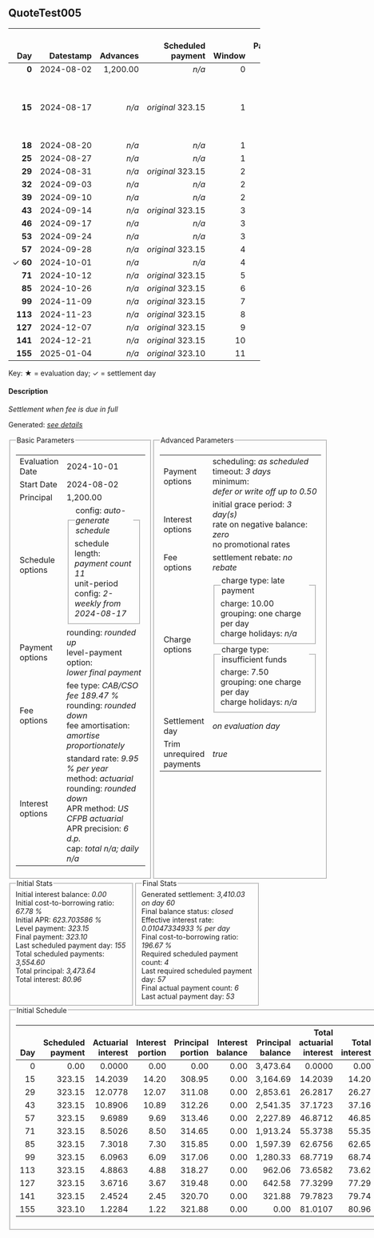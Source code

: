 <h2>QuoteTest005</h2>
<table>
    <thead style="vertical-align: bottom;">
        <th class="ci00" style="text-align: right;">Day</th>
        <th class="ci01" style="text-align: right;">Datestamp</th>
        <th class="ci02" style="text-align: right;">Advances</th>
        <th class="ci03" style="text-align: right;">Scheduled payment</th>
        <th class="ci04" style="text-align: right;">Window</th>
        <th class="ci05" style="text-align: right;">Payment due</th>
        <th class="ci06" style="text-align: right;">Actual payments</th>
        <th class="ci07" style="text-align: right;">Paid by</th>
        <th class="ci08" style="text-align: right;">Generated payment</th>
        <th class="ci09" style="text-align: right;">Net effect</th>
        <th class="ci10" style="text-align: right;">Payment status</th>
        <th class="ci11" style="text-align: right;">Balance status</th>
        <th class="ci12" style="text-align: right;">New charges</th>
        <th class="ci13" style="text-align: right;">Charges portion</th>
        <th class="ci14" style="text-align: right;">Actuarial interest</th>
        <th class="ci15" style="text-align: right;">New interest</th>
        <th class="ci16" style="text-align: right;">Interest portion</th>
        <th class="ci17" style="text-align: right;">Fee rebate if&nbsp;settled</th>
        <th class="ci18" style="text-align: right;">Fee rebate</th>
        <th class="ci19" style="text-align: right;">Fee portion</th>
        <th class="ci20" style="text-align: right;">Principal portion</th>
        <th class="ci21" style="text-align: right;">Charges balance</th>
        <th class="ci22" style="text-align: right;">Interest balance</th>
        <th class="ci23" style="text-align: right;">Fee balance</th>
        <th class="ci24" style="text-align: right;">Principal balance</th>
        <th class="ci25" style="text-align: right;">Settlement figure</th>
    </thead>
    <tr style="text-align: right;">
        <td class="ci00"><b>0</b></td>
        <td class="ci01" style="white-space: nowrap;">2024-08-02</td>
        <td class="ci02">1,200.00</td>
        <td class="ci03" style="white-space: nowrap;"><i>n/a<i></td>
        <td class="ci04">0</td>
        <td class="ci05">0.00</td>
        <td class="ci06"><i>n/a</i></td>
        <td class="ci07"><i>n/a</i></td>
        <td class="ci08"><i>n/a</i></td>
        <td class="ci09">0.00</td>
        <td class="ci10"><i>none&nbsp;scheduled</i></td>
        <td class="ci11">open</td>
        <td class="ci12"><i>n/a</i></td>
        <td class="ci13">0.00</td>
        <td class="ci14">0.0000</td>
        <td class="ci15">0.0000</td>
        <td class="ci16">0.00</td>
        <td class="ci17">0.00</td>
        <td class="ci18">0.00</td>
        <td class="ci19">0.00</td>
        <td class="ci20">0.00</td>
        <td class="ci21">0.00</td>
        <td class="ci22">0.0000</td>
        <td class="ci23">2,273.64</td>
        <td class="ci24">1,200.00</td>
        <td class="ci25">3,473.64</td>
    </tr>
    <tr style="text-align: right;">
        <td class="ci00"><b>15</b></td>
        <td class="ci01" style="white-space: nowrap;">2024-08-17</td>
        <td class="ci02"><i>n/a</i></td>
        <td class="ci03" style="white-space: nowrap;"><i>original</i> 323.15</td>
        <td class="ci04">1</td>
        <td class="ci05">323.15</td>
        <td class="ci06"><i>n/a</i></td>
        <td class="ci07"><b>18#0</b>&nbsp;25.00<br/><b>25#0</b>&nbsp;25.00<br/><b>32#0</b>&nbsp;25.00<br/><b>39#0</b>&nbsp;25.00<br/><b>46#0</b>&nbsp;25.00<br/><b>53#0</b>&nbsp;25.00</td>
        <td class="ci08"><i>n/a</i></td>
        <td class="ci09">0.00</td>
        <td class="ci10"><i>missed&nbsp;payment</i></td>
        <td class="ci11">open</td>
        <td class="ci12"><i>late&nbsp;payment</i>&nbsp;10.00</td>
        <td class="ci13">0.00</td>
        <td class="ci14">14.2039</td>
        <td class="ci15">14.2039</td>
        <td class="ci16">0.00</td>
        <td class="ci17">0.00</td>
        <td class="ci18">0.00</td>
        <td class="ci19">0.00</td>
        <td class="ci20">0.00</td>
        <td class="ci21">10.00</td>
        <td class="ci22">14.2039</td>
        <td class="ci23">2,273.64</td>
        <td class="ci24">1,200.00</td>
        <td class="ci25">3,497.84</td>
    </tr>
    <tr style="text-align: right;">
        <td class="ci00"><b>18</b></td>
        <td class="ci01" style="white-space: nowrap;">2024-08-20</td>
        <td class="ci02"><i>n/a</i></td>
        <td class="ci03" style="white-space: nowrap;"><i>n/a<i></td>
        <td class="ci04">1</td>
        <td class="ci05">0.00</td>
        <td class="ci06"><b>0</b>&nbsp;<i>confirmed</i>&nbsp;25.00</td>
        <td class="ci07"><i>n/a</i></td>
        <td class="ci08"><i>n/a</i></td>
        <td class="ci09">25.00</td>
        <td class="ci10"><i>extra&nbsp;payment</i></td>
        <td class="ci11">open</td>
        <td class="ci12"><i>n/a</i></td>
        <td class="ci13">10.00</td>
        <td class="ci14">2.8408</td>
        <td class="ci15">2.8408</td>
        <td class="ci16">15.00</td>
        <td class="ci17">0.00</td>
        <td class="ci18">0.00</td>
        <td class="ci19">0.00</td>
        <td class="ci20">0.00</td>
        <td class="ci21">0.00</td>
        <td class="ci22">2.0446</td>
        <td class="ci23">2,273.64</td>
        <td class="ci24">1,200.00</td>
        <td class="ci25">3,475.68</td>
    </tr>
    <tr style="text-align: right;">
        <td class="ci00"><b>25</b></td>
        <td class="ci01" style="white-space: nowrap;">2024-08-27</td>
        <td class="ci02"><i>n/a</i></td>
        <td class="ci03" style="white-space: nowrap;"><i>n/a<i></td>
        <td class="ci04">1</td>
        <td class="ci05">0.00</td>
        <td class="ci06"><b>0</b>&nbsp;<i>confirmed</i>&nbsp;25.00</td>
        <td class="ci07"><i>n/a</i></td>
        <td class="ci08"><i>n/a</i></td>
        <td class="ci09">25.00</td>
        <td class="ci10"><i>extra&nbsp;payment</i></td>
        <td class="ci11">open</td>
        <td class="ci12"><i>n/a</i></td>
        <td class="ci13">0.00</td>
        <td class="ci14">6.6285</td>
        <td class="ci15">6.6285</td>
        <td class="ci16">8.67</td>
        <td class="ci17">0.00</td>
        <td class="ci18">0.00</td>
        <td class="ci19">10.69</td>
        <td class="ci20">5.64</td>
        <td class="ci21">0.00</td>
        <td class="ci22">0.0000</td>
        <td class="ci23">2,262.95</td>
        <td class="ci24">1,194.36</td>
        <td class="ci25">3,457.31</td>
    </tr>
    <tr style="text-align: right;">
        <td class="ci00"><b>29</b></td>
        <td class="ci01" style="white-space: nowrap;">2024-08-31</td>
        <td class="ci02"><i>n/a</i></td>
        <td class="ci03" style="white-space: nowrap;"><i>original</i> 323.15</td>
        <td class="ci04">2</td>
        <td class="ci05">323.15</td>
        <td class="ci06"><i>n/a</i></td>
        <td class="ci07"><i>n/a</i></td>
        <td class="ci08"><i>n/a</i></td>
        <td class="ci09">0.00</td>
        <td class="ci10"><i>missed&nbsp;payment</i></td>
        <td class="ci11">open</td>
        <td class="ci12"><i>late&nbsp;payment</i>&nbsp;10.00</td>
        <td class="ci13">0.00</td>
        <td class="ci14">3.7699</td>
        <td class="ci15">3.7699</td>
        <td class="ci16">0.00</td>
        <td class="ci17">0.00</td>
        <td class="ci18">0.00</td>
        <td class="ci19">0.00</td>
        <td class="ci20">0.00</td>
        <td class="ci21">10.00</td>
        <td class="ci22">3.7699</td>
        <td class="ci23">2,262.95</td>
        <td class="ci24">1,194.36</td>
        <td class="ci25">3,471.07</td>
    </tr>
    <tr style="text-align: right;">
        <td class="ci00"><b>32</b></td>
        <td class="ci01" style="white-space: nowrap;">2024-09-03</td>
        <td class="ci02"><i>n/a</i></td>
        <td class="ci03" style="white-space: nowrap;"><i>n/a<i></td>
        <td class="ci04">2</td>
        <td class="ci05">0.00</td>
        <td class="ci06"><b>0</b>&nbsp;<i>confirmed</i>&nbsp;25.00</td>
        <td class="ci07"><i>n/a</i></td>
        <td class="ci08"><i>n/a</i></td>
        <td class="ci09">25.00</td>
        <td class="ci10"><i>extra&nbsp;payment</i></td>
        <td class="ci11">open</td>
        <td class="ci12"><i>n/a</i></td>
        <td class="ci13">10.00</td>
        <td class="ci14">2.8274</td>
        <td class="ci15">2.8274</td>
        <td class="ci16">6.59</td>
        <td class="ci17">0.00</td>
        <td class="ci18">0.00</td>
        <td class="ci19">5.51</td>
        <td class="ci20">2.90</td>
        <td class="ci21">0.00</td>
        <td class="ci22">0.0000</td>
        <td class="ci23">2,257.44</td>
        <td class="ci24">1,191.46</td>
        <td class="ci25">3,448.90</td>
    </tr>
    <tr style="text-align: right;">
        <td class="ci00"><b>39</b></td>
        <td class="ci01" style="white-space: nowrap;">2024-09-10</td>
        <td class="ci02"><i>n/a</i></td>
        <td class="ci03" style="white-space: nowrap;"><i>n/a<i></td>
        <td class="ci04">2</td>
        <td class="ci05">0.00</td>
        <td class="ci06"><b>0</b>&nbsp;<i>confirmed</i>&nbsp;25.00</td>
        <td class="ci07"><i>n/a</i></td>
        <td class="ci08"><i>n/a</i></td>
        <td class="ci09">25.00</td>
        <td class="ci10"><i>extra&nbsp;payment</i></td>
        <td class="ci11">open</td>
        <td class="ci12"><i>n/a</i></td>
        <td class="ci13">0.00</td>
        <td class="ci14">6.5813</td>
        <td class="ci15">6.5813</td>
        <td class="ci16">6.58</td>
        <td class="ci17">0.00</td>
        <td class="ci18">0.00</td>
        <td class="ci19">12.06</td>
        <td class="ci20">6.36</td>
        <td class="ci21">0.00</td>
        <td class="ci22">0.0000</td>
        <td class="ci23">2,245.38</td>
        <td class="ci24">1,185.10</td>
        <td class="ci25">3,430.48</td>
    </tr>
    <tr style="text-align: right;">
        <td class="ci00"><b>43</b></td>
        <td class="ci01" style="white-space: nowrap;">2024-09-14</td>
        <td class="ci02"><i>n/a</i></td>
        <td class="ci03" style="white-space: nowrap;"><i>original</i> 323.15</td>
        <td class="ci04">3</td>
        <td class="ci05">323.15</td>
        <td class="ci06"><i>n/a</i></td>
        <td class="ci07"><i>n/a</i></td>
        <td class="ci08"><i>n/a</i></td>
        <td class="ci09">0.00</td>
        <td class="ci10"><i>missed&nbsp;payment</i></td>
        <td class="ci11">open</td>
        <td class="ci12"><i>late&nbsp;payment</i>&nbsp;10.00</td>
        <td class="ci13">0.00</td>
        <td class="ci14">3.7406</td>
        <td class="ci15">3.7406</td>
        <td class="ci16">0.00</td>
        <td class="ci17">0.00</td>
        <td class="ci18">0.00</td>
        <td class="ci19">0.00</td>
        <td class="ci20">0.00</td>
        <td class="ci21">10.00</td>
        <td class="ci22">3.7406</td>
        <td class="ci23">2,245.38</td>
        <td class="ci24">1,185.10</td>
        <td class="ci25">3,444.22</td>
    </tr>
    <tr style="text-align: right;">
        <td class="ci00"><b>46</b></td>
        <td class="ci01" style="white-space: nowrap;">2024-09-17</td>
        <td class="ci02"><i>n/a</i></td>
        <td class="ci03" style="white-space: nowrap;"><i>n/a<i></td>
        <td class="ci04">3</td>
        <td class="ci05">0.00</td>
        <td class="ci06"><b>0</b>&nbsp;<i>confirmed</i>&nbsp;25.00</td>
        <td class="ci07"><i>n/a</i></td>
        <td class="ci08"><i>n/a</i></td>
        <td class="ci09">25.00</td>
        <td class="ci10"><i>extra&nbsp;payment</i></td>
        <td class="ci11">open</td>
        <td class="ci12"><i>n/a</i></td>
        <td class="ci13">10.00</td>
        <td class="ci14">2.8055</td>
        <td class="ci15">2.8055</td>
        <td class="ci16">6.54</td>
        <td class="ci17">0.00</td>
        <td class="ci18">0.00</td>
        <td class="ci19">5.54</td>
        <td class="ci20">2.92</td>
        <td class="ci21">0.00</td>
        <td class="ci22">0.0000</td>
        <td class="ci23">2,239.84</td>
        <td class="ci24">1,182.18</td>
        <td class="ci25">3,422.02</td>
    </tr>
    <tr style="text-align: right;">
        <td class="ci00"><b>53</b></td>
        <td class="ci01" style="white-space: nowrap;">2024-09-24</td>
        <td class="ci02"><i>n/a</i></td>
        <td class="ci03" style="white-space: nowrap;"><i>n/a<i></td>
        <td class="ci04">3</td>
        <td class="ci05">0.00</td>
        <td class="ci06"><b>0</b>&nbsp;<i>confirmed</i>&nbsp;25.00</td>
        <td class="ci07"><i>n/a</i></td>
        <td class="ci08"><i>n/a</i></td>
        <td class="ci09">25.00</td>
        <td class="ci10"><i>extra&nbsp;payment</i></td>
        <td class="ci11">open</td>
        <td class="ci12"><i>n/a</i></td>
        <td class="ci13">0.00</td>
        <td class="ci14">6.5300</td>
        <td class="ci15">6.5300</td>
        <td class="ci16">6.52</td>
        <td class="ci17">0.00</td>
        <td class="ci18">0.00</td>
        <td class="ci19">12.10</td>
        <td class="ci20">6.38</td>
        <td class="ci21">0.00</td>
        <td class="ci22">0.0000</td>
        <td class="ci23">2,227.74</td>
        <td class="ci24">1,175.80</td>
        <td class="ci25">3,403.54</td>
    </tr>
    <tr style="text-align: right;">
        <td class="ci00"><b>57</b></td>
        <td class="ci01" style="white-space: nowrap;">2024-09-28</td>
        <td class="ci02"><i>n/a</i></td>
        <td class="ci03" style="white-space: nowrap;"><i>original</i> 323.15</td>
        <td class="ci04">4</td>
        <td class="ci05">323.15</td>
        <td class="ci06"><i>n/a</i></td>
        <td class="ci07"><i>n/a</i></td>
        <td class="ci08"><i>n/a</i></td>
        <td class="ci09">0.00</td>
        <td class="ci10"><i>payment&nbsp;due</i></td>
        <td class="ci11">open</td>
        <td class="ci12"><i>n/a</i></td>
        <td class="ci13">0.00</td>
        <td class="ci14">3.7113</td>
        <td class="ci15">3.7113</td>
        <td class="ci16">0.00</td>
        <td class="ci17">0.00</td>
        <td class="ci18">0.00</td>
        <td class="ci19">0.00</td>
        <td class="ci20">0.00</td>
        <td class="ci21">0.00</td>
        <td class="ci22">3.7113</td>
        <td class="ci23">2,227.74</td>
        <td class="ci24">1,175.80</td>
        <td class="ci25">3,407.25</td>
    </tr>
    <tr style="text-align: right;">
        <td class="ci00">&#x2713;&nbsp;<b>60</b></td>
        <td class="ci01" style="white-space: nowrap;">2024-10-01</td>
        <td class="ci02"><i>n/a</i></td>
        <td class="ci03" style="white-space: nowrap;"><i>n/a<i></td>
        <td class="ci04">4</td>
        <td class="ci05">0.00</td>
        <td class="ci06"><i>n/a</i></td>
        <td class="ci07"><i>n/a</i></td>
        <td class="ci08">3,410.03</td>
        <td class="ci09">3,410.03</td>
        <td class="ci10"><i>generated</i></td>
        <td class="ci11">closed</td>
        <td class="ci12"><i>n/a</i></td>
        <td class="ci13">0.00</td>
        <td class="ci14">2.7834</td>
        <td class="ci15">2.7834</td>
        <td class="ci16">6.49</td>
        <td class="ci17">0.00</td>
        <td class="ci18">0.00</td>
        <td class="ci19">2,227.74</td>
        <td class="ci20">1,175.80</td>
        <td class="ci21">0.00</td>
        <td class="ci22">0.0000</td>
        <td class="ci23">0.00</td>
        <td class="ci24">0.00</td>
        <td class="ci25">0.00</td>
    </tr>
    <tr style="text-align: right;">
        <td class="ci00"><b>71</b></td>
        <td class="ci01" style="white-space: nowrap;">2024-10-12</td>
        <td class="ci02"><i>n/a</i></td>
        <td class="ci03" style="white-space: nowrap;"><i>original</i> 323.15</td>
        <td class="ci04">5</td>
        <td class="ci05">0.00</td>
        <td class="ci06"><i>n/a</i></td>
        <td class="ci07"><i>n/a</i></td>
        <td class="ci08"><i>n/a</i></td>
        <td class="ci09">0.00</td>
        <td class="ci10"><i>no&nbsp;longer&nbsp;required</i></td>
        <td class="ci11">closed</td>
        <td class="ci12"><i>n/a</i></td>
        <td class="ci13">0.00</td>
        <td class="ci14">0.0000</td>
        <td class="ci15">0.0000</td>
        <td class="ci16">0.00</td>
        <td class="ci17">0.00</td>
        <td class="ci18">0.00</td>
        <td class="ci19">0.00</td>
        <td class="ci20">0.00</td>
        <td class="ci21">0.00</td>
        <td class="ci22">0.0000</td>
        <td class="ci23">0.00</td>
        <td class="ci24">0.00</td>
        <td class="ci25">0.00</td>
    </tr>
    <tr style="text-align: right;">
        <td class="ci00"><b>85</b></td>
        <td class="ci01" style="white-space: nowrap;">2024-10-26</td>
        <td class="ci02"><i>n/a</i></td>
        <td class="ci03" style="white-space: nowrap;"><i>original</i> 323.15</td>
        <td class="ci04">6</td>
        <td class="ci05">0.00</td>
        <td class="ci06"><i>n/a</i></td>
        <td class="ci07"><i>n/a</i></td>
        <td class="ci08"><i>n/a</i></td>
        <td class="ci09">0.00</td>
        <td class="ci10"><i>no&nbsp;longer&nbsp;required</i></td>
        <td class="ci11">closed</td>
        <td class="ci12"><i>n/a</i></td>
        <td class="ci13">0.00</td>
        <td class="ci14">0.0000</td>
        <td class="ci15">0.0000</td>
        <td class="ci16">0.00</td>
        <td class="ci17">0.00</td>
        <td class="ci18">0.00</td>
        <td class="ci19">0.00</td>
        <td class="ci20">0.00</td>
        <td class="ci21">0.00</td>
        <td class="ci22">0.0000</td>
        <td class="ci23">0.00</td>
        <td class="ci24">0.00</td>
        <td class="ci25">0.00</td>
    </tr>
    <tr style="text-align: right;">
        <td class="ci00"><b>99</b></td>
        <td class="ci01" style="white-space: nowrap;">2024-11-09</td>
        <td class="ci02"><i>n/a</i></td>
        <td class="ci03" style="white-space: nowrap;"><i>original</i> 323.15</td>
        <td class="ci04">7</td>
        <td class="ci05">0.00</td>
        <td class="ci06"><i>n/a</i></td>
        <td class="ci07"><i>n/a</i></td>
        <td class="ci08"><i>n/a</i></td>
        <td class="ci09">0.00</td>
        <td class="ci10"><i>no&nbsp;longer&nbsp;required</i></td>
        <td class="ci11">closed</td>
        <td class="ci12"><i>n/a</i></td>
        <td class="ci13">0.00</td>
        <td class="ci14">0.0000</td>
        <td class="ci15">0.0000</td>
        <td class="ci16">0.00</td>
        <td class="ci17">0.00</td>
        <td class="ci18">0.00</td>
        <td class="ci19">0.00</td>
        <td class="ci20">0.00</td>
        <td class="ci21">0.00</td>
        <td class="ci22">0.0000</td>
        <td class="ci23">0.00</td>
        <td class="ci24">0.00</td>
        <td class="ci25">0.00</td>
    </tr>
    <tr style="text-align: right;">
        <td class="ci00"><b>113</b></td>
        <td class="ci01" style="white-space: nowrap;">2024-11-23</td>
        <td class="ci02"><i>n/a</i></td>
        <td class="ci03" style="white-space: nowrap;"><i>original</i> 323.15</td>
        <td class="ci04">8</td>
        <td class="ci05">0.00</td>
        <td class="ci06"><i>n/a</i></td>
        <td class="ci07"><i>n/a</i></td>
        <td class="ci08"><i>n/a</i></td>
        <td class="ci09">0.00</td>
        <td class="ci10"><i>no&nbsp;longer&nbsp;required</i></td>
        <td class="ci11">closed</td>
        <td class="ci12"><i>n/a</i></td>
        <td class="ci13">0.00</td>
        <td class="ci14">0.0000</td>
        <td class="ci15">0.0000</td>
        <td class="ci16">0.00</td>
        <td class="ci17">0.00</td>
        <td class="ci18">0.00</td>
        <td class="ci19">0.00</td>
        <td class="ci20">0.00</td>
        <td class="ci21">0.00</td>
        <td class="ci22">0.0000</td>
        <td class="ci23">0.00</td>
        <td class="ci24">0.00</td>
        <td class="ci25">0.00</td>
    </tr>
    <tr style="text-align: right;">
        <td class="ci00"><b>127</b></td>
        <td class="ci01" style="white-space: nowrap;">2024-12-07</td>
        <td class="ci02"><i>n/a</i></td>
        <td class="ci03" style="white-space: nowrap;"><i>original</i> 323.15</td>
        <td class="ci04">9</td>
        <td class="ci05">0.00</td>
        <td class="ci06"><i>n/a</i></td>
        <td class="ci07"><i>n/a</i></td>
        <td class="ci08"><i>n/a</i></td>
        <td class="ci09">0.00</td>
        <td class="ci10"><i>no&nbsp;longer&nbsp;required</i></td>
        <td class="ci11">closed</td>
        <td class="ci12"><i>n/a</i></td>
        <td class="ci13">0.00</td>
        <td class="ci14">0.0000</td>
        <td class="ci15">0.0000</td>
        <td class="ci16">0.00</td>
        <td class="ci17">0.00</td>
        <td class="ci18">0.00</td>
        <td class="ci19">0.00</td>
        <td class="ci20">0.00</td>
        <td class="ci21">0.00</td>
        <td class="ci22">0.0000</td>
        <td class="ci23">0.00</td>
        <td class="ci24">0.00</td>
        <td class="ci25">0.00</td>
    </tr>
    <tr style="text-align: right;">
        <td class="ci00"><b>141</b></td>
        <td class="ci01" style="white-space: nowrap;">2024-12-21</td>
        <td class="ci02"><i>n/a</i></td>
        <td class="ci03" style="white-space: nowrap;"><i>original</i> 323.15</td>
        <td class="ci04">10</td>
        <td class="ci05">0.00</td>
        <td class="ci06"><i>n/a</i></td>
        <td class="ci07"><i>n/a</i></td>
        <td class="ci08"><i>n/a</i></td>
        <td class="ci09">0.00</td>
        <td class="ci10"><i>no&nbsp;longer&nbsp;required</i></td>
        <td class="ci11">closed</td>
        <td class="ci12"><i>n/a</i></td>
        <td class="ci13">0.00</td>
        <td class="ci14">0.0000</td>
        <td class="ci15">0.0000</td>
        <td class="ci16">0.00</td>
        <td class="ci17">0.00</td>
        <td class="ci18">0.00</td>
        <td class="ci19">0.00</td>
        <td class="ci20">0.00</td>
        <td class="ci21">0.00</td>
        <td class="ci22">0.0000</td>
        <td class="ci23">0.00</td>
        <td class="ci24">0.00</td>
        <td class="ci25">0.00</td>
    </tr>
    <tr style="text-align: right;">
        <td class="ci00"><b>155</b></td>
        <td class="ci01" style="white-space: nowrap;">2025-01-04</td>
        <td class="ci02"><i>n/a</i></td>
        <td class="ci03" style="white-space: nowrap;"><i>original</i> 323.10</td>
        <td class="ci04">11</td>
        <td class="ci05">0.00</td>
        <td class="ci06"><i>n/a</i></td>
        <td class="ci07"><i>n/a</i></td>
        <td class="ci08"><i>n/a</i></td>
        <td class="ci09">0.00</td>
        <td class="ci10"><i>no&nbsp;longer&nbsp;required</i></td>
        <td class="ci11">closed</td>
        <td class="ci12"><i>n/a</i></td>
        <td class="ci13">0.00</td>
        <td class="ci14">0.0000</td>
        <td class="ci15">0.0000</td>
        <td class="ci16">0.00</td>
        <td class="ci17">0.00</td>
        <td class="ci18">0.00</td>
        <td class="ci19">0.00</td>
        <td class="ci20">0.00</td>
        <td class="ci21">0.00</td>
        <td class="ci22">0.0000</td>
        <td class="ci23">0.00</td>
        <td class="ci24">0.00</td>
        <td class="ci25">0.00</td>
    </tr>
</table><p>Key: &#x2605; = evaluation day; &#x2713; = settlement day</p>
<h4>Description</h4>
<p><i>Settlement when fee is due in full</i></p>
<p>Generated: <i><a href="../GeneratedDate.html">see details</a></i></p>
<div style="display:flex;">

<fieldset style="flex: 1; display: flex; flex-direction: column;"><legend>Basic Parameters</legend>
<table>
    <tr>
        <td>Evaluation Date</td>
        <td>2024-10-01</td>
    </tr>
    <tr>
        <td>Start Date</td>
        <td>2024-08-02</td>
    </tr>
    <tr>
        <td>Principal</td>
        <td>1,200.00</td>
    </tr>
    <tr>
        <td>Schedule options</td>
        <td>
            <fieldset>
                <legend>config: <i>auto-generate schedule</i></legend>
                <div>schedule length: <i><i>payment count</i> 11</i></div>
                <div>unit-period config: <i>2-weekly from 2024-08-17</i></div>
            </fieldset>
        </td>
    </tr>
    <tr>
        <td>Payment options</td>
        <td>
            <div>
                <div>rounding: <i>rounded up</i></div>
                <div>level-payment option: <i>lower&nbsp;final&nbsp;payment</i></div>
            </div>
        </td>
    </tr>
    <tr>
        <td>Fee options</td>
        <td>
            <div>
                <div>fee type: <i><i>CAB/CSO fee</i> 189.47 %</i></div>
                <div>rounding: <i>rounded down</i></div>
                <div>fee amortisation: <i>amortise proportionately</i></div>
            </div>
        </td>
    </tr>
    <tr>
        <td>Interest options</td>
        <td>
            <div>
                <div>standard rate: <i>9.95 % per year</i></div>
                <div>method: <i>actuarial</i></div>
                <div>rounding: <i>rounded down</i></div>
                <div>APR method: <i>US CFPB actuarial</i></div>
                <div>APR precision: <i>6 d.p.</i></div>
                <div>cap: <i>total <i>n/a</i>; daily <i>n/a</i></div>
            </div>
        </td>
    </tr>
</table></fieldset>

<fieldset style="flex: 1; display: flex; flex-direction: column;"><legend>Advanced Parameters</legend>
<table>
    <tr>
        <td>Payment options</td>
        <td>
                <div>
                    <div>scheduling: <i>as scheduled</i></div>
                    <div>timeout: <i>3 days</i></div>
                    <div>minimum: <i>defer&nbsp;or&nbsp;write&nbsp;off&nbsp;up&nbsp;to&nbsp;0.50</i></div>
                </div>
        </td>
    </tr>
    <tr>
        <td>Interest options</td>
        <td>
            <div>
                <div>initial grace period: <i>3 day(s)</i></div>
                <div>rate on negative balance: <i>zero</i></div>
                <div>no promotional rates</div>
            </div>
        </td>
    </tr>
    <tr>
        <td>Fee options</td>
        <td>
            <div>
                <div>settlement rebate: <i>no rebate</i></div>
            </div>
        </td>
    </tr>
    <tr>
        <td>Charge options</td>
        <td>
            <div>
                <fieldset><legend>charge type: late payment</legend><div><div>charge: 10.00</div><div>grouping: one charge per day</div><div>charge holidays: <i>n/a</i></div></div></fieldset>
                <fieldset><legend>charge type: insufficient funds</legend><div><div>charge: 7.50</div><div>grouping: one charge per day</div><div>charge holidays: <i>n/a</i></div></div></fieldset>
            </div>
        </td>
    </tr>
    <tr>
        <td>Settlement day</td><td><i><i>on evaluation day</i></i></td>
    </tr>
    <tr>
        <td>Trim unrequired payments</td><td><i>true</i></td>
    </tr>
</table></fieldset>
</div>
<div style="display:flex;">


<fieldset style="flex: 1; display: flex; flex-direction: column;"><legend>Initial Stats</legend>
<div>
    <div>Initial interest balance: <i>0.00</i></div>
    <div>Initial cost-to-borrowing ratio: <i>67.78 %</i></div>
    <div>Initial APR: <i>623.703586 %</i></div>
    <div>Level payment: <i>323.15</i></div>
    <div>Final payment: <i>323.10</i></div>
    <div>Last scheduled payment day: <i>155</i></div>
    <div>Total scheduled payments: <i>3,554.60</i></div>
    <div>Total principal: <i>3,473.64</i></div>
    <div>Total interest: <i>80.96</i></div>
</div></fieldset>

<fieldset style="flex: 1; display: flex; flex-direction: column;"><legend>Final Stats</legend>
<div>
    <div>Generated settlement: <i>3,410.03 on day 60</i></div>
    <div>Final balance status: <i>closed</i></div>
    <div>Effective interest rate: <i>0.01047334933 % per day</i></div>
    <div>Final cost-to-borrowing ratio: <i>196.67 %</i></div>
    <div>Required scheduled payment count: <i>4</i></div>
    <div>Last required scheduled payment day: <i>57</i></div>
    <div>Final actual payment count: <i>6</i></div>
    <div>Last actual payment day: <i>53</i></div>
</div>
</fieldset>
</div>
<fieldset><legend>Initial Schedule</legend>
<table>
    <thead style="vertical-align: bottom;">
        <th style="text-align: right;">Day</th>
        <th style="text-align: right;">Scheduled payment</th>
        <th style="text-align: right;">Actuarial interest</th>
        <th style="text-align: right;">Interest portion</th>
        <th style="text-align: right;">Principal portion</th>
        <th style="text-align: right;">Interest balance</th>
        <th style="text-align: right;">Principal balance</th>
        <th style="text-align: right;">Total actuarial interest</th>
        <th style="text-align: right;">Total interest</th>
        <th style="text-align: right;">Total principal</th>
    </thead>
    <tr style="text-align: right;">
        <td class="ci00">0</td>
        <td class="ci01" style="white-space: nowrap;">0.00</td>
        <td class="ci02">0.0000</td>
        <td class="ci03">0.00</td>
        <td class="ci04">0.00</td>
        <td class="ci05">0.00</td>
        <td class="ci06">3,473.64</td>
        <td class="ci07">0.0000</td>
        <td class="ci08">0.00</td>
        <td class="ci09">0.00</td>
    </tr>
    <tr style="text-align: right;">
        <td class="ci00">15</td>
        <td class="ci01" style="white-space: nowrap;">323.15</td>
        <td class="ci02">14.2039</td>
        <td class="ci03">14.20</td>
        <td class="ci04">308.95</td>
        <td class="ci05">0.00</td>
        <td class="ci06">3,164.69</td>
        <td class="ci07">14.2039</td>
        <td class="ci08">14.20</td>
        <td class="ci09">308.95</td>
    </tr>
    <tr style="text-align: right;">
        <td class="ci00">29</td>
        <td class="ci01" style="white-space: nowrap;">323.15</td>
        <td class="ci02">12.0778</td>
        <td class="ci03">12.07</td>
        <td class="ci04">311.08</td>
        <td class="ci05">0.00</td>
        <td class="ci06">2,853.61</td>
        <td class="ci07">26.2817</td>
        <td class="ci08">26.27</td>
        <td class="ci09">620.03</td>
    </tr>
    <tr style="text-align: right;">
        <td class="ci00">43</td>
        <td class="ci01" style="white-space: nowrap;">323.15</td>
        <td class="ci02">10.8906</td>
        <td class="ci03">10.89</td>
        <td class="ci04">312.26</td>
        <td class="ci05">0.00</td>
        <td class="ci06">2,541.35</td>
        <td class="ci07">37.1723</td>
        <td class="ci08">37.16</td>
        <td class="ci09">932.29</td>
    </tr>
    <tr style="text-align: right;">
        <td class="ci00">57</td>
        <td class="ci01" style="white-space: nowrap;">323.15</td>
        <td class="ci02">9.6989</td>
        <td class="ci03">9.69</td>
        <td class="ci04">313.46</td>
        <td class="ci05">0.00</td>
        <td class="ci06">2,227.89</td>
        <td class="ci07">46.8712</td>
        <td class="ci08">46.85</td>
        <td class="ci09">1,245.75</td>
    </tr>
    <tr style="text-align: right;">
        <td class="ci00">71</td>
        <td class="ci01" style="white-space: nowrap;">323.15</td>
        <td class="ci02">8.5026</td>
        <td class="ci03">8.50</td>
        <td class="ci04">314.65</td>
        <td class="ci05">0.00</td>
        <td class="ci06">1,913.24</td>
        <td class="ci07">55.3738</td>
        <td class="ci08">55.35</td>
        <td class="ci09">1,560.40</td>
    </tr>
    <tr style="text-align: right;">
        <td class="ci00">85</td>
        <td class="ci01" style="white-space: nowrap;">323.15</td>
        <td class="ci02">7.3018</td>
        <td class="ci03">7.30</td>
        <td class="ci04">315.85</td>
        <td class="ci05">0.00</td>
        <td class="ci06">1,597.39</td>
        <td class="ci07">62.6756</td>
        <td class="ci08">62.65</td>
        <td class="ci09">1,876.25</td>
    </tr>
    <tr style="text-align: right;">
        <td class="ci00">99</td>
        <td class="ci01" style="white-space: nowrap;">323.15</td>
        <td class="ci02">6.0963</td>
        <td class="ci03">6.09</td>
        <td class="ci04">317.06</td>
        <td class="ci05">0.00</td>
        <td class="ci06">1,280.33</td>
        <td class="ci07">68.7719</td>
        <td class="ci08">68.74</td>
        <td class="ci09">2,193.31</td>
    </tr>
    <tr style="text-align: right;">
        <td class="ci00">113</td>
        <td class="ci01" style="white-space: nowrap;">323.15</td>
        <td class="ci02">4.8863</td>
        <td class="ci03">4.88</td>
        <td class="ci04">318.27</td>
        <td class="ci05">0.00</td>
        <td class="ci06">962.06</td>
        <td class="ci07">73.6582</td>
        <td class="ci08">73.62</td>
        <td class="ci09">2,511.58</td>
    </tr>
    <tr style="text-align: right;">
        <td class="ci00">127</td>
        <td class="ci01" style="white-space: nowrap;">323.15</td>
        <td class="ci02">3.6716</td>
        <td class="ci03">3.67</td>
        <td class="ci04">319.48</td>
        <td class="ci05">0.00</td>
        <td class="ci06">642.58</td>
        <td class="ci07">77.3299</td>
        <td class="ci08">77.29</td>
        <td class="ci09">2,831.06</td>
    </tr>
    <tr style="text-align: right;">
        <td class="ci00">141</td>
        <td class="ci01" style="white-space: nowrap;">323.15</td>
        <td class="ci02">2.4524</td>
        <td class="ci03">2.45</td>
        <td class="ci04">320.70</td>
        <td class="ci05">0.00</td>
        <td class="ci06">321.88</td>
        <td class="ci07">79.7823</td>
        <td class="ci08">79.74</td>
        <td class="ci09">3,151.76</td>
    </tr>
    <tr style="text-align: right;">
        <td class="ci00">155</td>
        <td class="ci01" style="white-space: nowrap;">323.10</td>
        <td class="ci02">1.2284</td>
        <td class="ci03">1.22</td>
        <td class="ci04">321.88</td>
        <td class="ci05">0.00</td>
        <td class="ci06">0.00</td>
        <td class="ci07">81.0107</td>
        <td class="ci08">80.96</td>
        <td class="ci09">3,473.64</td>
    </tr>
</table></fieldset>
